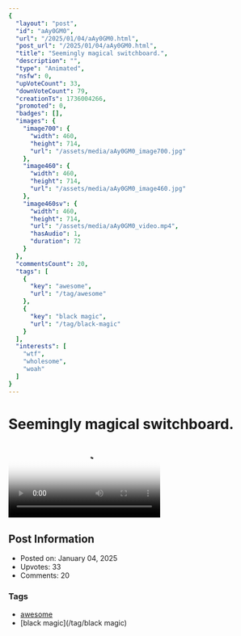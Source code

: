 ```yaml
---
{
  "layout": "post",
  "id": "aAy0GM0",
  "url": "/2025/01/04/aAy0GM0.html",
  "post_url": "/2025/01/04/aAy0GM0.html",
  "title": "Seemingly magical switchboard.",
  "description": "",
  "type": "Animated",
  "nsfw": 0,
  "upVoteCount": 33,
  "downVoteCount": 79,
  "creationTs": 1736004266,
  "promoted": 0,
  "badges": [],
  "images": {
    "image700": {
      "width": 460,
      "height": 714,
      "url": "/assets/media/aAy0GM0_image700.jpg"
    },
    "image460": {
      "width": 460,
      "height": 714,
      "url": "/assets/media/aAy0GM0_image460.jpg"
    },
    "image460sv": {
      "width": 460,
      "height": 714,
      "url": "/assets/media/aAy0GM0_video.mp4",
      "hasAudio": 1,
      "duration": 72
    }
  },
  "commentsCount": 20,
  "tags": [
    {
      "key": "awesome",
      "url": "/tag/awesome"
    },
    {
      "key": "black magic",
      "url": "/tag/black-magic"
    }
  ],
  "interests": [
    "wtf",
    "wholesome",
    "woah"
  ]
}
---
```


# Seemingly magical switchboard.

<video controls playsinline loop poster="/assets/media/aAy0GM0_image460.jpg">
  <source src="/assets/media/aAy0GM0_video.mp4" type="video/mp4">
  Your browser does not support the video tag.
</video>

## Post Information

- Posted on: January 04, 2025
- Upvotes: 33
- Comments: 20

### Tags

- [awesome](/tag/awesome)
- [black magic](/tag/black magic)
